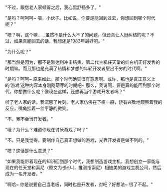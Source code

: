 "不过，跟您老人家倾诉之后，我心里舒畅多了。"

"是吗？呵呵呵~ 喂，小伙子。比如说，你要是能回到过去，你想回到哪个时代呢？"

"嗯？啊，这个嘛……虽然不是什么大不了的问题，但还真让人挺纠结的呢？不过，如果真能回去的话，我想还是1983年最好吧。"

"为什么呢？"

"那当然是因为，那不是雅达利冲击结束、第二代主机任天堂的红白机正好发售的时期嘛。而且那也是充满了热情和梦想的年轻开发者层出不穷的时代啊。"

"是吗？呵呵~ 原来如此。那个时代确实很有意思啊。或许，那也是真正意义上的‘游戏’这种内容本身刚刚萌芽的时期吧~ 那么，我说啊，要是真的能回到那个时代，你想做什么呢？像现在这样，还想再当个游戏开发者吗？"

听了老人家的话，我沉思了片刻。老人家仿佛在下棋一般，饶有兴致地观察着我的反应，嘴角挂着一丝平静的微笑。

"不。我不会当开发者。"

"哦？为什么？难道你现在讨厌游戏了吗？"

"不。只是我觉得，要制作自己真正想做的游戏，光靠开发者是做不到的。"

"嗯？这话是什么意思？"

"如果我能带着现在的知识回到那个时代，我想制造游戏主机。我想创立一家能与现在的任天堂和索尼（原文为센소니，推测指索尼）相媲美的游戏主机公司，然后成为一名开发者。"

"啊哈~ 你是说要自己当老板，同时也是开发者，对吧？好想法~ 很了不起。"